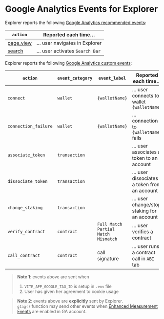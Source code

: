 
# Google Analytics Events for Explorer

Explorer reports the following [Google Analytics recommended events](https://developers.google.com/tag-platform/gtagjs/reference/events):

| `action`                                                                                  | Reported each time…           |
|-------------------------------------------------------------------------------------------|-------------------------------|
| [page_view](https://developers.google.com/tag-platform/gtagjs/reference/events#page_view) | … user navigates in Explorer  |
| [search](https://developers.google.com/tag-platform/gtagjs/reference/events#search)       | … user activates `Search Bar` |



Explorer reports the following [Google Analytics custom events](https://developers.google.com/analytics/devguides/collection/gtagjs/events):

| `action`             | `event_category`                                                                            | `event_label`                                 | Reported each time…                        |
|----------------------|---------------------------------------------------------------------------------------------|-----------------------------------------------|--------------------------------------------|
| `connect`            | `wallet`                                                                                    | `{walletName}`                                | … user connects to wallet `{walletName}`   |
| `connection_failure` | `wallet`                                                                                    | `{walletName}`                                | … connection to `{walletName}` fails       |
| `associate_token`    | `transaction`                                                                               |                                               | … user associates a token to an account    |
| `dissociate_token`   | `transaction`                                                                               |                                               | … user dissociates a token from an account |
| `change_staking`     | `transaction`                                                                               |                                               | … user change/stop staking for an account  |
| `verify_contract`    | `contract`                                                                                  | `Full Match`<br>`Partial Match`<br>`Mismatch` | … user verifies a contract                 |
| `call_contract`      | `contract`                                                                                  | call signature                                | … user runs a contract call in `ABI` tab   |


> **Note 1**: events above are sent when
> 1) `VITE_APP_GOOGLE_TAG_ID` is setup in `.env` file
> 2) User has given her agreement to cookie usage


> **Note 2**: events above are **explicitly** sent by Explorer.<br>
> `gtag()` function may send other events when [Enhanced Measurement Events](https://support.google.com/analytics/answer/9216061) are enabled in GA account.
